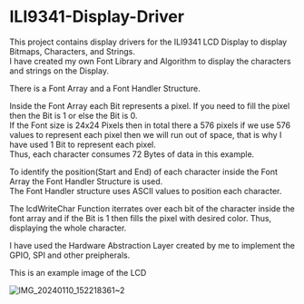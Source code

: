 # ILI9341-Display-Driver
 
This project contains display drivers for the ILI9341 LCD Display to display Bitmaps, Characters, and Strings.<br>
I have created my own Font Library and Algorithm to display the characters and strings on the Display.<br>

There is a Font Array and a Font Handler Structure.

Inside the Font Array each Bit represents a pixel. If you need to fill the pixel then the Bit is 1 or else the Bit is 0.<br>
If the Font size is 24x24 Pixels then in total there a 576 pixels if we use 576 values to represent each pixel then we will run out of space, that is why I have used 1 Bit to represent each pixel.<br>
Thus, each character consumes 72 Bytes of data in this example.

To identify the position(Start and End) of each character inside the Font Array the Font Handler Structure is used.<br>
The Font Handler structure uses ASCII values to position each character.

The lcdWriteChar Function iterrates over each bit of the character inside the font array and if the Bit is 1 then fills the pixel with desired color. Thus, displaying the whole character.

I have used the Hardware Abstraction Layer created by me to implement the GPIO, SPI and other preipherals.

This is an example image of the LCD

![IMG_20240110_152218361~2](https://github.com/Brijesh397/STM32-ILI9341-Display-Driver/assets/63951205/3e318179-69ed-4fc1-aaac-6c031d7d69bb)
